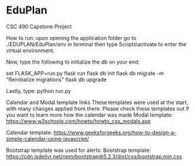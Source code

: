 # EduPlan
CSC 490 Capstone Project

How to run:
upon opening the application folder go to ./EDUPLAN/EduPlan/env in terminal
then type Scripts\activate to enter the virtual environment. 

Now, type the following to initialize the db on your end:

set FLASK_APP=run.py
flask run
flask db init
flask db migrate -m "Reinitialize migrations"
flask db upgrade

Lastly, type: python run.py



Calendar and Modal template links
These templates were used at the start, with many changes applied from there. Please check these templates out if you want to learn more how the calendar was made
Modal template:
https://www.w3schools.com/howto/howto_css_modals.asp

Calendar template:
https://www.geeksforgeeks.org/how-to-design-a-simple-calendar-using-javascript/

Bootstrap template was used for alerts:
Bootstrap template: https://cdn.jsdelivr.net/npm/bootstrap@5.2.3/dist/css/bootstrap.min.css

